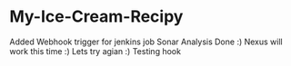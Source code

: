 # My-Ice-Cream-Recipy
Added Webhook trigger for jenkins job
Sonar Analysis Done :)
Nexus will work this time   :)
Lets try agian :)
Testing hook


